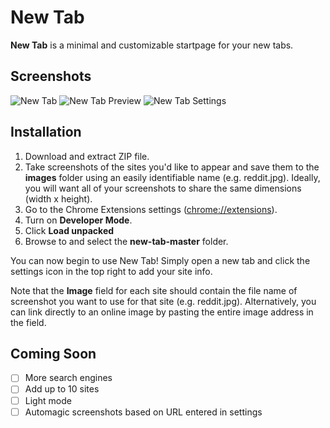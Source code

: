 
# New Tab

**New Tab** is a minimal and customizable startpage for your new tabs.

## Screenshots

![New Tab](https://imgur.com/44IiWSk.png)
![New Tab Preview](https://imgur.com/IKy4SZj.png)
![New Tab Settings](https://imgur.com/3ZNorBJ.png)

## Installation

1. Download and extract ZIP file.
2. Take screenshots of the sites you'd like to appear and save them to the **images** folder using an easily identifiable name (e.g. reddit.jpg).  Ideally, you will want all of your screenshots to share the same dimensions (width x height).
3. Go to the Chrome Extensions settings (<a href="chrome://extensions" target="_blank">chrome://extensions</a>).
4. Turn on **Developer Mode**.
5. Click **Load unpacked**
6. Browse to and select the **new-tab-master** folder.

You can now begin to use New Tab! Simply open a new tab and click the settings icon in the top right to add your site info.

Note that the **Image** field for each site should contain the file name of screenshot you want to use for that site (e.g. reddit.jpg).  Alternatively, you can link directly to an online image by pasting the entire image address in the field.

## Coming Soon

- [ ] More search engines
- [ ] Add up to 10 sites
- [ ] Light mode
- [ ] Automagic screenshots based on URL entered in settings